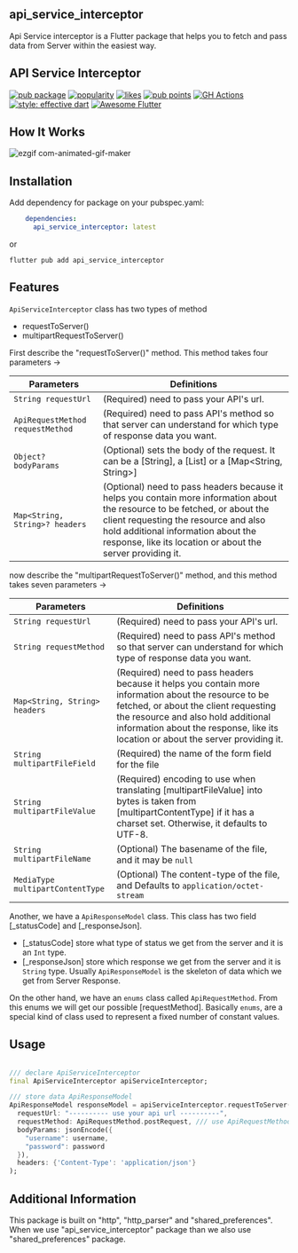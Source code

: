 ## api_service_interceptor

Api Service interceptor is a Flutter package that helps you to fetch and pass data from Server within the easiest way.

## API Service Interceptor

[![pub package](https://img.shields.io/pub/v/api_service_interceptor?include_prereleases)](https://pub.dartlang.org/packages/api_service_interceptor)
[![popularity](https://img.shields.io/pub/popularity/api_service_interceptor?logo=dart)](https://pub.dev/packages/api_service_interceptor/score)
[![likes](https://img.shields.io/pub/likes/api_service_interceptor?logo=dart)](https://pub.dev/packages/api_service_interceptor/score)
[![pub points](https://img.shields.io/pub/points/sentry?logo=dart)](https://pub.dev/packages/api_service_interceptor/score)
[![GH Actions](https://github.com/juliuscanute/qr_code_scanner/workflows/dart/badge.svg)](https://github.com/mirzamahmud/api_service_interceptor/actions)
[![style: effective dart](https://img.shields.io/badge/style-effective_dart-40c4ff.svg)](https://pub.dev/packages/effective_dart)
<a href="https://github.com/Solido/awesome-flutter">
<img alt="Awesome Flutter" src="https://img.shields.io/badge/Awesome-Flutter-blue.svg?longCache=true&style=flat-square" />
</a>

## How It Works

![ezgif com-animated-gif-maker](https://github.com/mirzamahmud/api_service_interceptor/assets/91328350/1b54a07f-8b72-4d80-b662-d5157c955fbe)

## Installation

Add dependency for package on your pubspec.yaml:

```yaml
    dependencies:
      api_service_interceptor: latest
```
or

```shell
flutter pub add api_service_interceptor
```
## Features

`ApiServiceInterceptor` class has two types of method
- requestToServer()
- multipartRequestToServer()

First describe the "requestToServer()" method. This method takes four parameters ->

| Parameters                       | Definitions                                                                                                                                                                                                                                                              |
|----------------------------------|--------------------------------------------------------------------------------------------------------------------------------------------------------------------------------------------------------------------------------------------------------------------------|
| `String requestUrl`              | (Required) need to pass your API's url.                                                                                                                                                                                                                                  |
| `ApiRequestMethod requestMethod` | (Required) need to pass API's method so that server can understand for which type of response data you want.                                                                                                                                                             | 
| `Object? bodyParams`             | (Optional) sets the body of the request. It can be a [String], a [List] or a [Map<String, String>]                                                                                                                                                                       |
| `Map<String, String>? headers`   | (Optional) need to pass headers because it helps you contain more information about the resource to be fetched, or about the client requesting the resource and also hold additional information about the response, like its location or about the server providing it. |

now describe the "multipartRequestToServer()" method, and this method takes seven parameters ->

| Parameters                   | Definitions                                                                                                                                                                                                                                                               
|------------------------------|---------------------------------------------------------------------------------------------------------------------------------------------------------------------------------------------------------------------------------------------------------------------------|
| `String requestUrl`          | (Required) need to pass your API's url.                                                                                                                                                                                                                                   |
| `String requestMethod`       | (Required) need to pass API's method so that server can understand for which type of response data you want.                                                                                                                                                              |
| `Map<String, String> headers` | (Required) need to pass headers because it helps you contain more information about the resource to be fetched, or about the client requesting the resource and also hold additional information about the response, like its location or about the server providing it.  |
| `String multipartFileField`  | (Required) the name of the form field for the file                                                                                                                                                                                                                        |
| `String multipartFileValue`  | (Required) encoding to use when translating [multipartFileValue] into bytes is taken from [multipartContentType] if it has a charset set. Otherwise, it defaults to UTF-8.                                                                                                |
| `String multipartFileName`   | (Optional) The basename of the file, and it may be `null`                                                                                                                                                                                                                 |
| `MediaType multipartContentType`   | (Optional) The content-type of the file, and Defaults to `application/octet-stream`                                                                                                                                                                                                                 |

Another, we have a `ApiResponseModel` class. This class has two field [_statusCode] and [_responseJson]. 
- [_statusCode] store what type of status we get from the server and it is an `Int` type. 
- [_responseJson] store which response we get from the server and it is `String` type.
Usually `ApiResponseModel` is the skeleton of data which we get from Server Response. 

On the other hand, we have an `enums` class called `ApiRequestMethod`. From this enums we will get our possible [requestMethod].
Basically `enums`, are a special kind of class used to represent a fixed number of constant values.

## Usage

```dart

/// declare ApiServiceInterceptor
final ApiServiceInterceptor apiServiceInterceptor;

/// store data ApiResponseModel
ApiResponseModel responseModel = apiServiceInterceptor.requestToServer(
  requestUrl: "---------- use your api url ----------",
  requestMethod: ApiRequestMethod.postRequest, /// use ApiRequestMethod to send request to Server.
  bodyParams: jsonEncode({
    "username": username,
    "password": password
  }),
  headers: {'Content-Type': 'application/json'}
);

```
## Additional Information

This package is built on "http", "http_parser" and "shared_preferences". When we use "api_service_interceptor" package than we also use "shared_preferences" package.
